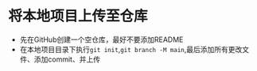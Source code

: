 # 将本地项目上传至仓库

* 先在GitHub创建一个空仓库，最好不要添加README
* 在本地项目目录下执行`git init`,`git branch -M main`,最后添加所有更改文件、添加commit、并上传
